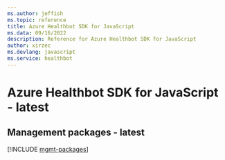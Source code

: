 ```yaml
---
ms.author: jeffish
ms.topic: reference
title: Azure Healthbot SDK for JavaScript
ms.data: 09/16/2022
description: Reference for Azure Healthbot SDK for JavaScript
author: xirzec
ms.devlang: javascript
ms.service: healthbot
---
```

# Azure Healthbot SDK for JavaScript - latest

## Management packages - latest
[!INCLUDE [mgmt-packages](healthbot-mgmt-index.md)]